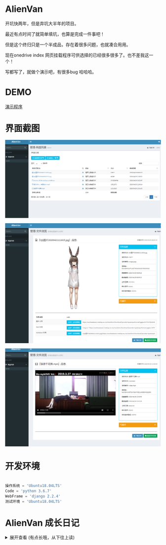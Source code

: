 # AlienVan
开坑快两年，但是弃坑大半年的项目。   
 
最近有点时间了就简单填坑，也算是完成一件事吧！  

但是这个终归只是一个半成品，存在着很多问题，也就凑合用用。

现在onedrive index 网页挂载程序可供选择的已经很多很多了。也不差我这一个！

写都写了，就做个演示吧，有很多bug 哈哈哈。

# DEMO
[演示程序](https://pan.zzuliacgn.com/)

# 界面截图
![文件列表](docs/636a83dc.png)

![图片文件预览](docs/08156b54.png)

![视频文件预览](docs/5b364fb0.png)

# 开发环境
```python

操作系统 = 'Ubuntu18.04LTS'
Code = 'python 3.6.7'
WebFrame = 'django 2.2.4'
测试环境 = 'Ubuntu18.04LTS'

```

# AlienVan 成长日记

<details>
<summary>展开查看 (有点长哦，从下往上读)</summary>

* 添加文档说明和演示
* 简单的把某些坑给填了，做此封装
* 文件详细信息页显示图片缩略图！增加音乐文件和视频文件的辣鸡H5播放器（以后肯定会换那两个牛逼的东西）
* 文件详细信息页排版调整！增加文件下载，删除按钮钮和对应的功能
* 文件详细信息页排版调整！增加傻瓜引用链接
* 文件详细信息页诞生！
* onedrive 文件列表实现分页，自定义显示文件项数量，文件名搜索功能！
* onedrive 文件列表拥有更多信息，增加文件名排序，大小排序，最后修改时间排序
* onedrive 多盘绑定，蛇皮切换网盘实现！
* 前端偷懒，干脆直接使用模板引擎标签
* onedrive 文件列表展示了出来，感觉还需要增加更多细节
* 实现保存和刷新保持onedrive连接会话
* 实现onedrive登陆授权功能
* 创建前端模板、前端静态文件，使用adminLTE前端框架
* 展开django框架，创建多个app,设置路由器与次级路由
* 一个名为 [AlienVan](https://github.com/DeSireFire/AlienVan) 的gtihub repo 喵叽了出来！
* flask都好几个同类的项目了，再搞一个没意思呐，就django吧。
* get[Microsoft Graph](https://developer.microsoft.com/en-us/graph/get-started/python) 的 demo。嗯？是flask的
* 通过前辈的项目[CuteOne](https://github.com/Hackxiaoya/CuteOne)&[PyOne](https://github.com/abbeyokgo/PyOne)了解OD的业务流程，好多啊。眼花了，哪是管哪的..
* 啃这又臭又长的微软[onedrive api](https://docs.microsoft.com/en-us/onedrive/developer/?view=odsp-graph-online)
* 在[onedrivecmd](https://github.com/cnbeining/onedrivecmd)基础上套web壳的思路放弃
* 弃用[onedrive-sdk-python](https://github.com/OneDrive/onedrive-sdk-python)
* 采用新的 [Microsoft Graph](https://developer.microsoft.com/en-us/graph/get-started/python) 获取授权
* 对比前人项目发现，[onedrive-sdk-python](https://github.com/OneDrive/onedrive-sdk-python)的授权方式要淘汰了
* Azure 上注册了 AlienVan 应用,因为有一首喜欢的歌叫<Alien Alien>
* 瞎几把乱搜，找到了微软应用开发页，下载到一份python的demo。嗯？用django写的呢..
* [onedrive-sdk-python](https://github.com/OneDrive/onedrive-sdk-python)啥鬼玩意啊,最近更新3年前?能不能用，有点虚呐
* 参考[onedrivecmd](https://github.com/cnbeining/onedrivecmd)代码，寻找到了[onedrive-sdk-python](https://github.com/OneDrive/onedrive-sdk-python)
* 行吧..我自己来呗，自己写个合胃口的好了..（造轮子病
* [CuteOne](https://github.com/Hackxiaoya/CuteOne) ! 这UI强啊！很合我 moe moe  的胃口。费了好大劲才装成功..想哭了
* [PyOne](https://github.com/abbeyokgo/PyOne) ! 项目图标很调皮，大概是我见过功能最强大的同类程序，支持aira2,wocao..啥..python2?更新狂魔有点强迫症..
* [OLAINDEX](https://github.com/WangNingkai/OLAINDEX) ! 不错呀，在oneIndex上多了好多的功能和支持。
* [OneList](https://github.com/0oVicero0/OneList) ! 极致简约,但是我有点看不懂咋用..
* [onedrivecmd](https://github.com/cnbeining/onedrivecmd) ! emmmm,这并不是网页挂载程序诶..
* 到github海淘了起来，寻找其他的 onedrive 网页挂载程序
* 尝试搭建 [oneIndex](https://github.com/donwa/oneindex) 成功！但总觉得少了些什么..
* 百X网盘真难用，于bilibili邂逅 oneIndex ，好厉害！
</details>
